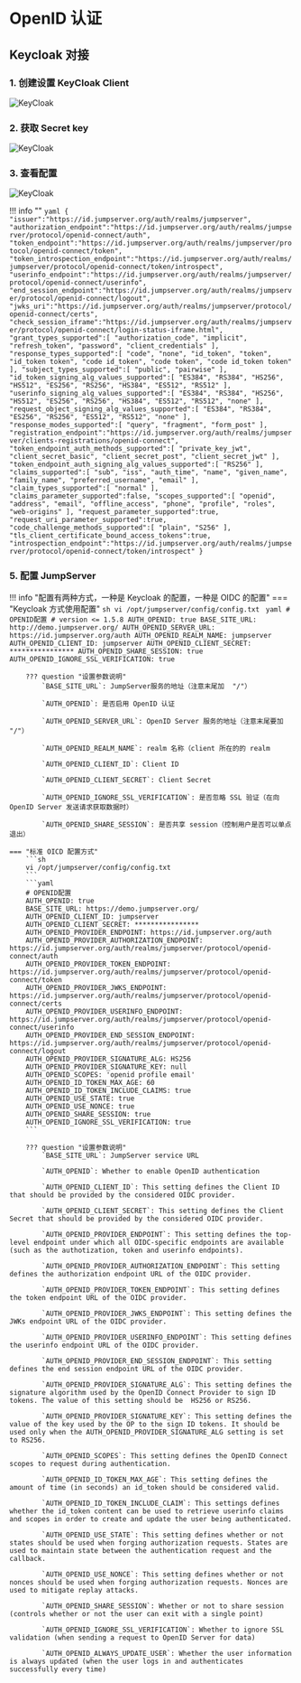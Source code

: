 # OpenID 认证

## Keycloak 对接

### 1. 创建设置 KeyCloak Client

![KeyCloak](../../img/Keycloak_01.png)

### 2. 获取 Secret key

![KeyCloak](../../img/Keycloak_02.png)

### 3. 查看配置

![KeyCloak](../../img/Keycloak_03.png)

!!! info ""
    ```yaml
    {
        "issuer":"https://id.jumpserver.org/auth/realms/jumpserver",
        "authorization_endpoint":"https://id.jumpserver.org/auth/realms/jumpserver/protocol/openid-connect/auth",
        "token_endpoint":"https://id.jumpserver.org/auth/realms/jumpserver/protocol/openid-connect/token",
        "token_introspection_endpoint":"https://id.jumpserver.org/auth/realms/jumpserver/protocol/openid-connect/token/introspect",
        "userinfo_endpoint":"https://id.jumpserver.org/auth/realms/jumpserver/protocol/openid-connect/userinfo",
        "end_session_endpoint":"https://id.jumpserver.org/auth/realms/jumpserver/protocol/openid-connect/logout",
        "jwks_uri":"https://id.jumpserver.org/auth/realms/jumpserver/protocol/openid-connect/certs",
        "check_session_iframe":"https://id.jumpserver.org/auth/realms/jumpserver/protocol/openid-connect/login-status-iframe.html",
        "grant_types_supported":[
            "authorization_code",
            "implicit",
            "refresh_token",
            "password",
            "client_credentials"
        ],
        "response_types_supported":[
            "code",
            "none",
            "id_token",
            "token",
            "id_token token",
            "code id_token",
            "code token",
            "code id_token token"
        ],
        "subject_types_supported":[
            "public",
            "pairwise"
        ],
        "id_token_signing_alg_values_supported":[
            "ES384",
            "RS384",
            "HS256",
            "HS512",
            "ES256",
            "RS256",
            "HS384",
            "ES512",
            "RS512"
        ],
        "userinfo_signing_alg_values_supported":[
            "ES384",
            "RS384",
            "HS256",
            "HS512",
            "ES256",
            "RS256",
            "HS384",
            "ES512",
            "RS512",
            "none"
        ],
        "request_object_signing_alg_values_supported":[
            "ES384",
            "RS384",
            "ES256",
            "RS256",
            "ES512",
            "RS512",
            "none"
        ],
        "response_modes_supported":[
            "query",
            "fragment",
            "form_post"
        ],
        "registration_endpoint":"https://id.jumpserver.org/auth/realms/jumpserver/clients-registrations/openid-connect",
        "token_endpoint_auth_methods_supported":[
            "private_key_jwt",
            "client_secret_basic",
            "client_secret_post",
            "client_secret_jwt"
        ],
        "token_endpoint_auth_signing_alg_values_supported":[
            "RS256"
        ],
        "claims_supported":[
            "sub",
            "iss",
            "auth_time",
            "name",
            "given_name",
            "family_name",
            "preferred_username",
            "email"
        ],
        "claim_types_supported":[
            "normal"
        ],
        "claims_parameter_supported":false,
        "scopes_supported":[
            "openid",
            "address",
            "email",
            "offline_access",
            "phone",
            "profile",
            "roles",
            "web-origins"
        ],
        "request_parameter_supported":true,
        "request_uri_parameter_supported":true,
        "code_challenge_methods_supported":[
            "plain",
            "S256"
        ],
        "tls_client_certificate_bound_access_tokens":true,
        "introspection_endpoint":"https://id.jumpserver.org/auth/realms/jumpserver/protocol/openid-connect/token/introspect"
    }
    ```

### 5. 配置 JumpServer

!!! info "配置有两种方式，一种是 Keycloak 的配置，一种是 OIDC 的配置"
    === "Keycloak 方式使用配置"
        ```sh
        vi /opt/jumpserver/config/config.txt
        ```
        ```yaml
        # OPENID配置
        # version <= 1.5.8
        AUTH_OPENID: true
        BASE_SITE_URL: http://demo.jumpserver.org/
        AUTH_OPENID_SERVER_URL: https://id.jumpserver.org/auth
        AUTH_OPENID_REALM_NAME: jumpserver
        AUTH_OPENID_CLIENT_ID: jumpserver
        AUTH_OPENID_CLIENT_SECRET: ****************
        AUTH_OPENID_SHARE_SESSION: true
        AUTH_OPENID_IGNORE_SSL_VERIFICATION: true
        ```

        ??? question "设置参数说明"
            `BASE_SITE_URL`: JumpServer服务的地址（注意末尾加  "/"）

            `AUTH_OPENID`: 是否启用 OpenID 认证

            `AUTH_OPENID_SERVER_URL`: OpenID Server 服务的地址（注意末尾要加 "/"）

            `AUTH_OPENID_REALM_NAME`: realm 名称（client 所在的的 realm

            `AUTH_OPENID_CLIENT_ID`: Client ID

            `AUTH_OPENID_CLIENT_SECRET`: Client Secret

            `AUTH_OPENID_IGNORE_SSL_VERIFICATION`: 是否忽略 SSL 验证（在向 OpenID Server 发送请求获取数据时）

            `AUTH_OPENID_SHARE_SESSION`: 是否共享 session（控制用户是否可以单点退出）

    === "标准 OICD 配置方式"
        ```sh
        vi /opt/jumpserver/config/config.txt
        ```
        ```yaml
        # OPENID配置
        AUTH_OPENID: true
        BASE_SITE_URL: https://demo.jumpserver.org/
        AUTH_OPENID_CLIENT_ID: jumpserver
        AUTH_OPENID_CLIENT_SECRET: ****************
        AUTH_OPENID_PROVIDER_ENDPOINT: https://id.jumpserver.org/auth
        AUTH_OPENID_PROVIDER_AUTHORIZATION_ENDPOINT: https://id.jumpserver.org/auth/realms/jumpserver/protocol/openid-connect/auth
        AUTH_OPENID_PROVIDER_TOKEN_ENDPOINT: https://id.jumpserver.org/auth/realms/jumpserver/protocol/openid-connect/token
        AUTH_OPENID_PROVIDER_JWKS_ENDPOINT: https://id.jumpserver.org/auth/realms/jumpserver/protocol/openid-connect/certs
        AUTH_OPENID_PROVIDER_USERINFO_ENDPOINT: https://id.jumpserver.org/auth/realms/jumpserver/protocol/openid-connect/userinfo
        AUTH_OPENID_PROVIDER_END_SESSION_ENDPOINT: https://id.jumpserver.org/auth/realms/jumpserver/protocol/openid-connect/logout
        AUTH_OPENID_PROVIDER_SIGNATURE_ALG: HS256
        AUTH_OPENID_PROVIDER_SIGNATURE_KEY: null
        AUTH_OPENID_SCOPES: 'openid profile email'
        AUTH_OPENID_ID_TOKEN_MAX_AGE: 60
        AUTH_OPENID_ID_TOKEN_INCLUDE_CLAIMS: true
        AUTH_OPENID_USE_STATE: true
        AUTH_OPENID_USE_NONCE: true
        AUTH_OPENID_SHARE_SESSION: true
        AUTH_OPENID_IGNORE_SSL_VERIFICATION: true
        ```

        ??? question "设置参数说明"
            `BASE_SITE_URL`: JumpServer service URL

            `AUTH_OPENID`: Whether to enable OpenID authentication  

            `AUTH_OPENID_CLIENT_ID`: This setting defines the Client ID that should be provided by the considered OIDC provider.  

            `AUTH_OPENID_CLIENT_SECRET`: This setting defines the Client Secret that should be provided by the considered OIDC provider.  

            `AUTH_OPENID_PROVIDER_ENDPOINT`: This setting defines the top-level endpoint under which all OIDC-specific endpoints are available (such as the authotization, token and userinfo endpoints).  

            `AUTH_OPENID_PROVIDER_AUTHORIZATION_ENDPOINT`: This setting defines the authorization endpoint URL of the OIDC provider.  

            `AUTH_OPENID_PROVIDER_TOKEN_ENDPOINT`: This setting defines the token endpoint URL of the OIDC provider.  

            `AUTH_OPENID_PROVIDER_JWKS_ENDPOINT`: This setting defines the JWKs endpoint URL of the OIDC provider.  

            `AUTH_OPENID_PROVIDER_USERINFO_ENDPOINT`: This setting defines the userinfo endpoint URL of the OIDC provider.  

            `AUTH_OPENID_PROVIDER_END_SESSION_ENDPOINT`: This setting defines the end session endpoint URL of the OIDC provider.  

            `AUTH_OPENID_PROVIDER_SIGNATURE_ALG`: This setting defines the signature algorithm used by the OpenID Connect Provider to sign ID tokens. The value of this setting should be  HS256 or RS256.  

            `AUTH_OPENID_PROVIDER_SIGNATURE_KEY`: This setting defines the value of the key used by the OP to the sign ID tokens. It should be used only when the AUTH_OPENID_PROVIDER_SIGNATURE_ALG setting is set to RS256.  

            `AUTH_OPENID_SCOPES`: This setting defines the OpenID Connect scopes to request during authentication.  

            `AUTH_OPENID_ID_TOKEN_MAX_AGE`: This setting defines the amount of time (in seconds) an id_token should be considered valid.  

            `AUTH_OPENID_ID_TOKEN_INCLUDE_CLAIM`: This settings defines whether the id_token content can be used to retrieve userinfo claims and scopes in order to create and update the user being authenticated.  

            `AUTH_OPENID_USE_STATE`: This setting defines whether or not states should be used when forging authorization requests. States are used to maintain state between the authentication request and the callback.  

            `AUTH_OPENID_USE_NONCE`: This setting defines whether or not nonces should be used when forging authorization requests. Nonces are used to mitigate replay attacks.  

            `AUTH_OPENID_SHARE_SESSION`: Whether or not to share session (controls whether or not the user can exit with a single point)  

            `AUTH_OPENID_IGNORE_SSL_VERIFICATION`: Whether to ignore SSL validation (when sending a request to OpenID Server for data)  

            `AUTH_OPENID_ALWAYS_UPDATE_USER`: Whether the user information is always updated (when the user logs in and authenticates successfully every time)  
